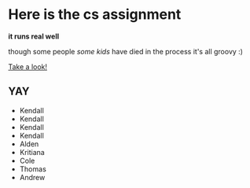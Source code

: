 # Here is the cs assignment

**it runs real well**

though some people *some kids* have died in the process it's all groovy :)

[Take a look!](https://www.google.com/url?sa=i&url=https%3A%2F%2Fwww.kbb.com%2Fcars%2F&psig=AOvVaw0gP8d0T_JKzv303ow-Ml3Q&ust=1674791217398000&source=images&cd=vfe&ved=0CA8QjRxqFwoTCOCGx86p5PwCFQAAAAAdAAAAABAF)

## YAY

- Kendall
- Kendall
- Kendall 
- Kendall
- Alden
- Kritiana
- Cole
- Thomas
- Andrew
